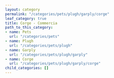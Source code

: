 ```yaml
---
layout: category
permalink: "/categories/pets/plugh/garply/corge"
leaf_category: true
title: Corge - Commercia
path_to_this_category:
- name: Pets
  url: "/categories/pets"
- name: Plugh
  url: "/categories/pets/plugh"
- name: Garply
  url: "/categories/pets/plugh/garply"
- name: Corge
  url: "/categories/pets/plugh/garply/corge"
child_categories: []
---
```

